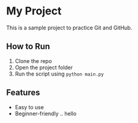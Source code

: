 # My Project  

This is a sample project to practice Git and GitHub.  

## How to Run  
1. Clone the repo  
2. Open the project folder  
3. Run the script using `python main.py`  

## Features  
- Easy to use  
- Beginner-friendly ..
hello